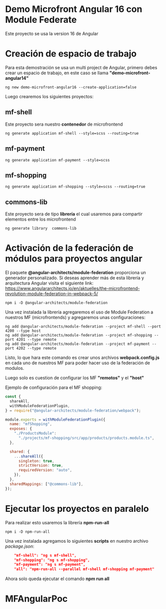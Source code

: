 # Demo Microfront Angular 16 con Module Federate

Este proyecto se usa la version 16 de Angular

# Creación de espacio de trabajo

Para esta demostración se usa un multi project de Angular, primero debes crear un espacio de trabajo, en este caso se llama **"demo-microfront-angular14"**

```console
ng new demo-microfront-angular16 --create-application=false
```

Luego crearemos los siguientes proyectos:

## mf-shell

Este proyecto sera nuestro **contenedor** de microfrontend

```console
ng generate application mf-shell --style=scss --routing=true
```

## mf-payment

```console
ng generate application mf-payment --style=scss
```

## mf-shopping

```console
ng generate application mf-shopping --style=scss --routing=true
```

## commons-lib

Este proyecto sera de tipo **librería** el cual usaremos para compartir elementos entre los microfrontend

```console
ng generate library  commons-lib
```

# Activación de la federación de módulos para proyectos angular

El paquete **@angular-architects/module-federation** proporciona un generador personalizado. Si deseas aprender más de esta librería y arquitectura Angular visita el siguiente link:
https://www.angulararchitects.io/en/aktuelles/the-microfrontend-revolution-module-federation-in-webpack-5/

```console
npm i -D @angular-architects/module-federation
```

Una vez instalada la librería agregaremos el uso de Module Federation a nuestros MF (microfrontends) y agregaremos unas configuraciones:

```console
ng add @angular-architects/module-federation --project mf-shell --port 4200 --type host
ng add @angular-architects/module-federation --project mf-shopping --port 4201 --type remote
ng add @angular-architects/module-federation --project mf-payment --port 4202 --type remote
```

Listo, lo que hara este comando es crear unos archivos **webpack.config.js** en cada uno de nuestros MF para poder hacer uso de la federación de modulos.

Luego solo es cuestion de configurar los MF **"remotos"** y el **"host"**

Ejemplo de configuración para el MF shopping:

```javascript
const {
  shareAll,
  withModuleFederationPlugin,
} = require("@angular-architects/module-federation/webpack");

module.exports = withModuleFederationPlugin({
  name: "mfShopping",
  exposes: {
    "./ProductsModule":
      "./projects/mf-shopping/src/app/products/products.module.ts",
  },

  shared: {
    ...shareAll({
      singleton: true,
      strictVersion: true,
      requiredVersion: "auto",
    }),
  },
  sharedMappings: ["@commons-lib"],
});
```

# Ejecutar los proyectos en paralelo

Para realizar esto usaremos la librería **npm-run-all**

```console
npm i -D npm-run-all
```

Una vez instalada agregamos lo siguientes **scripts** en nuestro archivo _package.json_:

```json
    "mf-shell": "ng s mf-shell",
    "mf-shopping": "ng s mf-shopping",
    "mf-payment": "ng s mf-payment",
    "all": "npm-run-all --parallel mf-shell mf-shopping mf-payment"
```

Ahora solo queda ejecutar el comando **npm run all**
# MFAngularPoc
